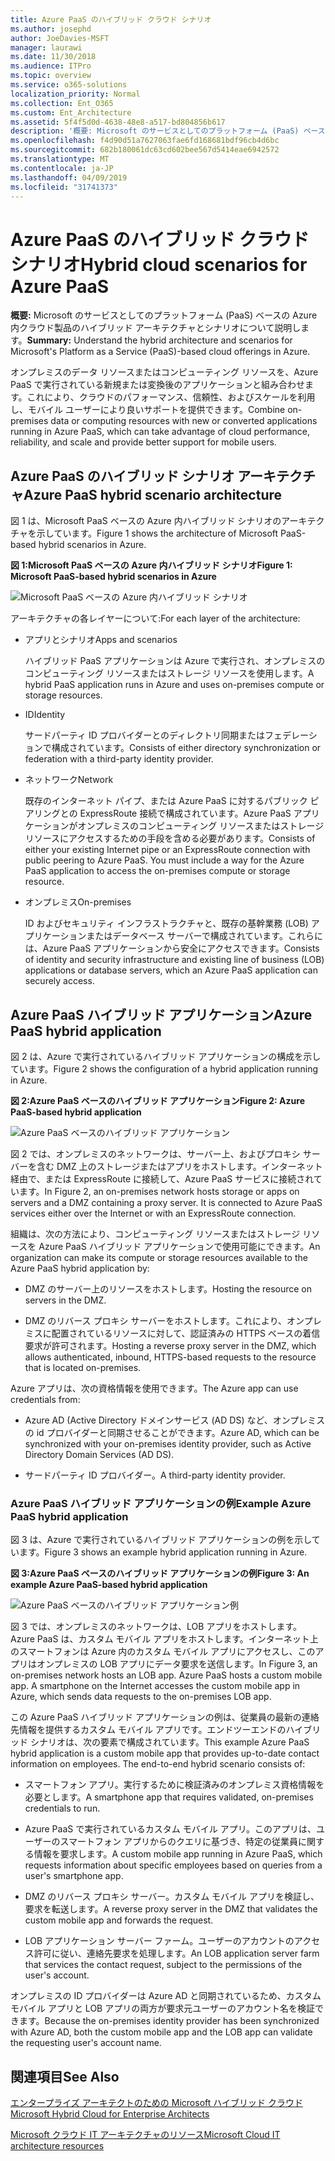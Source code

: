 ```yaml
---
title: Azure PaaS のハイブリッド クラウド シナリオ
ms.author: josephd
author: JoeDavies-MSFT
manager: laurawi
ms.date: 11/30/2018
ms.audience: ITPro
ms.topic: overview
ms.service: o365-solutions
localization_priority: Normal
ms.collection: Ent_O365
ms.custom: Ent_Architecture
ms.assetid: 5f4f5d0d-4638-48e8-a517-bd804856b617
description: '概要: Microsoft のサービスとしてのプラットフォーム (PaaS) ベースの Azure 内クラウド製品のハイブリッド アーキテクチャとシナリオについて説明します。'
ms.openlocfilehash: f4d90d51a7627063fae6fd168681bdf96cb4d6bc
ms.sourcegitcommit: 682b180061dc63cd602bee567d5414eae6942572
ms.translationtype: MT
ms.contentlocale: ja-JP
ms.lasthandoff: 04/09/2019
ms.locfileid: "31741373"
---
```

# <a name="hybrid-cloud-scenarios-for-azure-paas"></a><span data-ttu-id="dd8e0-103">Azure PaaS のハイブリッド クラウド シナリオ</span><span class="sxs-lookup"><span data-stu-id="dd8e0-103">Hybrid cloud scenarios for Azure PaaS</span></span>

 <span data-ttu-id="dd8e0-104">**概要:** Microsoft のサービスとしてのプラットフォーム (PaaS) ベースの Azure 内クラウド製品のハイブリッド アーキテクチャとシナリオについて説明します。</span><span class="sxs-lookup"><span data-stu-id="dd8e0-104">**Summary:** Understand the hybrid architecture and scenarios for Microsoft's Platform as a Service (PaaS)-based cloud offerings in Azure.</span></span>
  
<span data-ttu-id="dd8e0-105">オンプレミスのデータ リソースまたはコンピューティング リソースを、Azure PaaS で実行されている新規または変換後のアプリケーションと組み合わせます。これにより、クラウドのパフォーマンス、信頼性、およびスケールを利用し、モバイル ユーザーにより良いサポートを提供できます。</span><span class="sxs-lookup"><span data-stu-id="dd8e0-105">Combine on-premises data or computing resources with new or converted applications running in Azure PaaS, which can take advantage of cloud performance, reliability, and scale and provide better support for mobile users.</span></span> 
  
## <a name="azure-paas-hybrid-scenario-architecture"></a><span data-ttu-id="dd8e0-106">Azure PaaS のハイブリッド シナリオ アーキテクチャ</span><span class="sxs-lookup"><span data-stu-id="dd8e0-106">Azure PaaS hybrid scenario architecture</span></span>

<span data-ttu-id="dd8e0-107">図 1 は、Microsoft PaaS ベースの Azure 内ハイブリッド シナリオのアーキテクチャを示しています。</span><span class="sxs-lookup"><span data-stu-id="dd8e0-107">Figure 1 shows the architecture of Microsoft PaaS-based hybrid scenarios in Azure.</span></span>
  
**<span data-ttu-id="dd8e0-108">図 1:Microsoft PaaS ベースの Azure 内ハイブリッド シナリオ</span><span class="sxs-lookup"><span data-stu-id="dd8e0-108">Figure 1: Microsoft PaaS-based hybrid scenarios in Azure</span></span>**

![Microsoft PaaS ベースの Azure 内ハイブリッド シナリオ](media/Hybrid-Poster/Hybrid-Cloud-Stack-PaaS.png)
  
<span data-ttu-id="dd8e0-110">アーキテクチャの各レイヤーについて:</span><span class="sxs-lookup"><span data-stu-id="dd8e0-110">For each layer of the architecture:</span></span>
  
- <span data-ttu-id="dd8e0-111">アプリとシナリオ</span><span class="sxs-lookup"><span data-stu-id="dd8e0-111">Apps and scenarios</span></span>
    
    <span data-ttu-id="dd8e0-112">ハイブリッド PaaS アプリケーションは Azure で実行され、オンプレミスのコンピューティング リソースまたはストレージ リソースを使用します。</span><span class="sxs-lookup"><span data-stu-id="dd8e0-112">A hybrid PaaS application runs in Azure and uses on-premises compute or storage resources.</span></span>
    
- <span data-ttu-id="dd8e0-113">ID</span><span class="sxs-lookup"><span data-stu-id="dd8e0-113">Identity</span></span>
    
    <span data-ttu-id="dd8e0-114">サードパーティ ID プロバイダーとのディレクトリ同期またはフェデレーションで構成されています。</span><span class="sxs-lookup"><span data-stu-id="dd8e0-114">Consists of either directory synchronization or federation with a third-party identity provider.</span></span>
    
- <span data-ttu-id="dd8e0-115">ネットワーク</span><span class="sxs-lookup"><span data-stu-id="dd8e0-115">Network</span></span>
    
    <span data-ttu-id="dd8e0-p101">既存のインターネット パイプ、または Azure PaaS に対するパブリック ピアリングとの ExpressRoute 接続で構成されています。Azure PaaS アプリケーションがオンプレミスのコンピューティング リソースまたはストレージ リソースにアクセスするための手段を含める必要があります。</span><span class="sxs-lookup"><span data-stu-id="dd8e0-p101">Consists of either your existing Internet pipe or an ExpressRoute connection with public peering to Azure PaaS. You must include a way for the Azure PaaS application to access the on-premises compute or storage resource.</span></span>
    
- <span data-ttu-id="dd8e0-118">オンプレミス</span><span class="sxs-lookup"><span data-stu-id="dd8e0-118">On-premises</span></span>
    
    <span data-ttu-id="dd8e0-119">ID およびセキュリティ インフラストラクチャと、既存の基幹業務 (LOB) アプリケーションまたはデータベース サーバーで構成されています。これらには、Azure PaaS アプリケーションから安全にアクセスできます。</span><span class="sxs-lookup"><span data-stu-id="dd8e0-119">Consists of identity and security infrastructure and existing line of business (LOB) applications or database servers, which an Azure PaaS application can securely access.</span></span>
    
## <a name="azure-paas-hybrid-application"></a><span data-ttu-id="dd8e0-120">Azure PaaS ハイブリッド アプリケーション</span><span class="sxs-lookup"><span data-stu-id="dd8e0-120">Azure PaaS hybrid application</span></span>

<span data-ttu-id="dd8e0-121">図 2 は、Azure で実行されているハイブリッド アプリケーションの構成を示しています。</span><span class="sxs-lookup"><span data-stu-id="dd8e0-121">Figure 2 shows the configuration of a hybrid application running in Azure.</span></span>
  
**<span data-ttu-id="dd8e0-122">図 2:Azure PaaS ベースのハイブリッド アプリケーション</span><span class="sxs-lookup"><span data-stu-id="dd8e0-122">Figure 2: Azure PaaS-based hybrid application</span></span>**

![Azure PaaS ベースのハイブリッド アプリケーション](media/Hybrid-Poster/Hybrid-Cloud-Stack-PaaS-Apps.png)
  
<span data-ttu-id="dd8e0-p102">図 2 では、オンプレミスのネットワークは、サーバー上、およびプロキシ サーバーを含む DMZ 上のストレージまたはアプリをホストします。インターネット経由で、または ExpressRoute に接続して、Azure PaaS サービスに接続されています。</span><span class="sxs-lookup"><span data-stu-id="dd8e0-p102">In Figure 2, an on-premises network hosts storage or apps on servers and a DMZ containing a proxy server. It is connected to Azure PaaS services either over the Internet or with an ExpressRoute connection.</span></span>
  
<span data-ttu-id="dd8e0-126">組織は、次の方法により、コンピューティング リソースまたはストレージ リソースを Azure PaaS ハイブリッド アプリケーションで使用可能にできます。</span><span class="sxs-lookup"><span data-stu-id="dd8e0-126">An organization can make its compute or storage resources available to the Azure PaaS hybrid application by:</span></span>
  
- <span data-ttu-id="dd8e0-127">DMZ のサーバー上のリソースをホストします。</span><span class="sxs-lookup"><span data-stu-id="dd8e0-127">Hosting the resource on servers in the DMZ.</span></span>
    
- <span data-ttu-id="dd8e0-128">DMZ のリバース プロキシ サーバーをホストします。これにより、オンプレミスに配置されているリソースに対して、認証済みの HTTPS ベースの着信要求が許可されます。</span><span class="sxs-lookup"><span data-stu-id="dd8e0-128">Hosting a reverse proxy server in the DMZ, which allows authenticated, inbound, HTTPS-based requests to the resource that is located on-premises.</span></span>
    
<span data-ttu-id="dd8e0-129">Azure アプリは、次の資格情報を使用できます。</span><span class="sxs-lookup"><span data-stu-id="dd8e0-129">The Azure app can use credentials from:</span></span>
  
- <span data-ttu-id="dd8e0-130">Azure AD (Active Directory ドメインサービス (AD DS) など、オンプレミスの id プロバイダーと同期させることができます。</span><span class="sxs-lookup"><span data-stu-id="dd8e0-130">Azure AD, which can be synchronized with your on-premises identity provider, such as Active Directory Domain Services (AD DS).</span></span>
    
- <span data-ttu-id="dd8e0-131">サードパーティ ID プロバイダー。</span><span class="sxs-lookup"><span data-stu-id="dd8e0-131">A third-party identity provider.</span></span>
    
### <a name="example-azure-paas-hybrid-application"></a><span data-ttu-id="dd8e0-132">Azure PaaS ハイブリッド アプリケーションの例</span><span class="sxs-lookup"><span data-stu-id="dd8e0-132">Example Azure PaaS hybrid application</span></span>

<span data-ttu-id="dd8e0-133">図 3 は、Azure で実行されているハイブリッド アプリケーションの例を示しています。</span><span class="sxs-lookup"><span data-stu-id="dd8e0-133">Figure 3 shows an example hybrid application running in Azure.</span></span>
  
**<span data-ttu-id="dd8e0-134">図 3:Azure PaaS ベースのハイブリッド アプリケーションの例</span><span class="sxs-lookup"><span data-stu-id="dd8e0-134">Figure 3: An example Azure PaaS-based hybrid application</span></span>**

![Azure PaaS ベースのハイブリッド アプリケーション例](media/Hybrid-Poster/Hybrid-Cloud-Stack-PaaS-Apps-Ex.png)
  
<span data-ttu-id="dd8e0-p103">図 3 では、オンプレミスのネットワークは、LOB アプリをホストします。Azure PaaS は、カスタム モバイル アプリをホストします。インターネット上のスマートフォンは Azure 内のカスタム モバイル アプリにアクセスし、このアプリはオンプレミスの LOB アプリにデータ要求を送信します。</span><span class="sxs-lookup"><span data-stu-id="dd8e0-p103">In Figure 3, an on-premises network hosts an LOB app. Azure PaaS hosts a custom mobile app. A smartphone on the Internet accesses the custom mobile app in Azure, which sends data requests to the on-premises LOB app.</span></span>
  
<span data-ttu-id="dd8e0-p104">この Azure PaaS ハイブリッド アプリケーションの例は、従業員の最新の連絡先情報を提供するカスタム モバイル アプリです。エンドツーエンドのハイブリッド シナリオは、次の要素で構成されています。</span><span class="sxs-lookup"><span data-stu-id="dd8e0-p104">This example Azure PaaS hybrid application is a custom mobile app that provides up-to-date contact information on employees. The end-to-end hybrid scenario consists of:</span></span>
  
- <span data-ttu-id="dd8e0-141">スマートフォン アプリ。実行するために検証済みのオンプレミス資格情報を必要とします。</span><span class="sxs-lookup"><span data-stu-id="dd8e0-141">A smartphone app that requires validated, on-premises credentials to run.</span></span>
    
- <span data-ttu-id="dd8e0-142">Azure PaaS で実行されているカスタム モバイル アプリ。このアプリは、ユーザーのスマートフォン アプリからのクエリに基づき、特定の従業員に関する情報を要求します。</span><span class="sxs-lookup"><span data-stu-id="dd8e0-142">A custom mobile app running in Azure PaaS, which requests information about specific employees based on queries from a user's smartphone app.</span></span>
    
- <span data-ttu-id="dd8e0-143">DMZ のリバース プロキシ サーバー。カスタム モバイル アプリを検証し、要求を転送します。</span><span class="sxs-lookup"><span data-stu-id="dd8e0-143">A reverse proxy server in the DMZ that validates the custom mobile app and forwards the request.</span></span>
    
- <span data-ttu-id="dd8e0-144">LOB アプリケーション サーバー ファーム。ユーザーのアカウントのアクセス許可に従い、連絡先要求を処理します。</span><span class="sxs-lookup"><span data-stu-id="dd8e0-144">An LOB application server farm that services the contact request, subject to the permissions of the user's account.</span></span>
    
<span data-ttu-id="dd8e0-145">オンプレミスの ID プロバイダーは Azure AD と同期されているため、カスタム モバイル アプリと LOB アプリの両方が要求元ユーザーのアカウント名を検証できます。</span><span class="sxs-lookup"><span data-stu-id="dd8e0-145">Because the on-premises identity provider has been synchronized with Azure AD, both the custom mobile app and the LOB app can validate the requesting user's account name.</span></span>
  
## <a name="see-also"></a><span data-ttu-id="dd8e0-146">関連項目</span><span class="sxs-lookup"><span data-stu-id="dd8e0-146">See Also</span></span>

[<span data-ttu-id="dd8e0-147">エンタープライズ アーキテクトのための Microsoft ハイブリッド クラウド</span><span class="sxs-lookup"><span data-stu-id="dd8e0-147">Microsoft Hybrid Cloud for Enterprise Architects</span></span>](microsoft-hybrid-cloud-for-enterprise-architects.md)
  
[<span data-ttu-id="dd8e0-148">Microsoft クラウド IT アーキテクチャのリソース</span><span class="sxs-lookup"><span data-stu-id="dd8e0-148">Microsoft Cloud IT architecture resources</span></span>](microsoft-cloud-it-architecture-resources.md)

